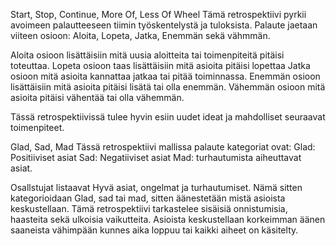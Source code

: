 Start, Stop, Continue, More Of, Less Of Wheel
Tämä retrospektiivi pyrkii avoimeen palautteeseen tiimin työskentelystä ja tuloksista. Palaute jaetaan viiteen osioon: Aloita, Lopeta, Jatka, Enemmän sekä vähmmän.

Aloita osioon lisättäisiin mitä uusia aloitteita tai toimenpiteitä pitäisi toteuttaa.
Lopeta osioon taas lisättäisiin mitä asioita pitäisi lopettaa 
Jatka osioon mitä asioita kannattaa jatkaa tai pitää toiminnassa. 
Enemmän osioon lisättäisiin mitä asioita pitäisi lisätä tai olla enemmän.
Vähemmän osioon mitä asioita pitäisi vähentää tai olla vähemmän.

Tässä retrospektiivissä tulee hyvin esiin uudet ideat ja mahdolliset seuraavat toimenpiteet. 


Glad, Sad, Mad
Tässä retrospektiivi mallissa palaute kategoriat ovat:
Glad: Positiiviset asiat
Sad: Negatiiviset asiat
Mad: turhautumista aiheuttavat asiat.

Osallstujat listaavat Hyvä asiat, ongelmat ja turhautumiset. Nämä sitten kategorioidaan Glad, sad tai mad, sitten äänestetään mistä asioista keskustellaan. Tämä retrospektiivi tarkastelee sisäisiä onnistumisia, haasteita sekä ulkoisia vaikutteita. Asioista keskustellaan korkeimman äänen saaneista vähimpään kunnes aika loppuu tai kaikki aiheet on käsitelty. 
